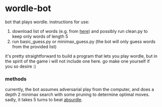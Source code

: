# wordle-bot
bot that plays wordle. instructions for use:
1. download list of words (e.g. from [here](https://boardgames.stackexchange.com/questions/38366/latest-collins-scrabble-words-list-in-text-file)) and possibly run clean.py to keep only words of length 5
2. run basic_guess.py or minimax_guess.py (the bot will only guess words from the provided list)

it's pretty straightforward to build a program that lets you play wordle, but in the spirit of the game i will not include one here. go make one yourself if you so desire :)

### methods

currently, the bot assumes adversarial play from the computer, and does a depth 2 minimax search with some pruning to determine optimal moves. sadly, it takes 5 turns to beat [absurdle](https://qntm.org/wordle).
